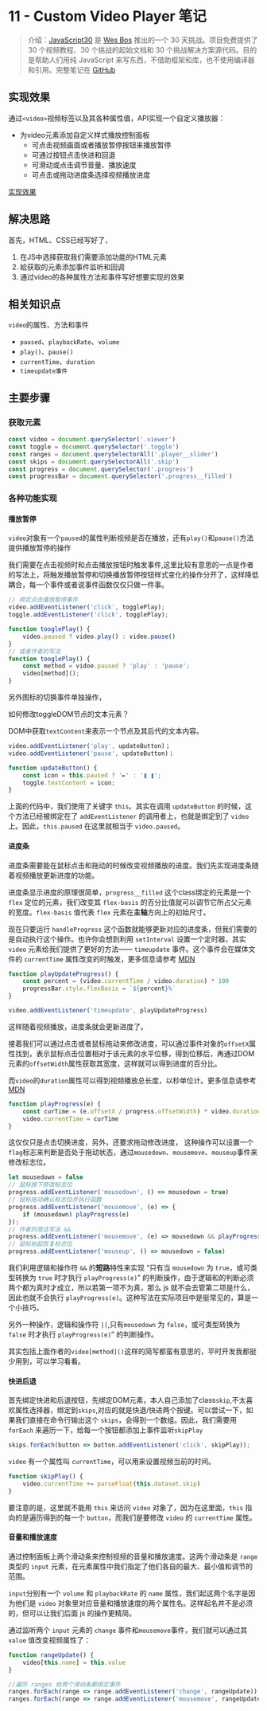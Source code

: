 # 11 - Custom Video Player 笔记

> 介绍：[JavaScript30](https://javascript30.com) 是 [Wes Bos](https://github.com/wesbos) 推出的一个 30 天挑战。项目免费提供了 30 个视频教程、30 个挑战的起始文档和 30 个挑战解决方案源代码。目的是帮助人们用纯 JavaScript 来写东西，不借助框架和库，也不使用编译器和引用。完整笔记在 [GitHub](https://github.com/jeffierw/JavaScript30)

## 实现效果

通过`<video>`视频标签以及其各种属性值，API实现一个自定义播放器：
* 为video元素添加自定义样式播放控制面板
    * 可点击视频画面或者播放暂停按钮来播放暂停
    * 可通过按钮点击快进和回退
    * 可滑动或点击调节音量、播放速度
    * 可点击或拖动进度条选择视频播放进度

[实现效果](https://jeffierw.github.io/JavaScript30/11%20-%20Custom%20Video%20Player/index-YepW.html)

## 解决思路

首先，HTML、CSS已经写好了，
1. 在JS中选择获取我们需要添加功能的HTML元素
2. 給获取的元素添加事件监听和回调
3. 通过video的各种属性方法和事件写好想要实现的效果

## 相关知识点

`video`的属性、方法和事件
* `paused`、`playbackRate`、`volume`
* `play()`、`pause()`
* `currentTime`、`duration`
* `timeupdate事件`

## 主要步骤

### 获取元素

```js
const video = document.querySelector('.viewer')
const toggle = document.querySelector('.toggle')
const ranges = document.querySelectorAll('.player__slider')
const skips = document.querySelectorAll('.skip')
const progress = document.querySelector('.progress')
const progressBar = document.querySelector('.progress__filled')
```

### 各种功能实现

#### 播放暂停

`video`对象有一个`paused`的属性判断视频是否在播放，还有`play()`和`pause()`方法提供播放暂停的操作

我们需要在点击视频时和点击播放按钮时触发事件,这里比较有意思的一点是作者的写法上，将触发播放暂停和切换播放暂停按钮样式变化的操作分开了，这样降低耦合，每一个事件或者说事件函数仅仅只做一件事。

```js
// 绑定点击播放暂停事件
video.addEventListener('click', togglePlay);
toggle.addEventListener('click', togglePlay);

function tooglePlay() {
    video.paused ? video.play() : video.pause()
}
// 或者作者的写法
function tooglePlay() {
    const method = vidoe.paused ? 'play' : 'pause';
    video[method]();
}
```

另外图标的切换事件单独操作，

如何修改toggleDOM节点的文本元素？

DOM中获取`textContent`来表示一个节点及其后代的文本内容。

```js
video.addEventListener('play', updateButton)；
video.addEventListener('pause', updateButton)；

function updateButton() {
    const icon = this.paused ? '►' : '❚ ❚';
    toggle.textContent = icon;
}
```

上面的代码中，我们使用了关键字 `this`。其实在调用 `updateButton` 的时候，这个方法已经被绑定在了 `addEventListener` 的调用者上，也就是绑定到了 `video` 上。因此，`this.paused` 在这里就相当于 `video.paused`。

#### 进度条

进度条需要能在鼠标点击和拖动的时候改变视频播放的进度。我们先实现进度条随着视频播放更新进度的功能。

进度条显示进度的原理很简单，`progress__filled` 这个class绑定的元素是一个 `flex` 定位的元素，我们改变其 `flex-basis` 的百分比值就可以调节它所占父元素的宽度。`flex-basis` 值代表 `flex` 元素在**主轴**方向上的初始尺寸。

现在只要运行 `handleProgress` 这个函数就能够更新对应的进度条，但我们需要的是自动执行这个操作。也许你会想到利用 `setInterval` 设置一个定时器，其实 `video` 元素给我们提供了更好的方法—— `timeupdate` 事件。这个事件会在媒体文件的 `currentTime` 属性改变的时触发，更多信息请参考 [MDN](https://developer.mozilla.org/zh-CN/docs/Web/Events/timeupdate)

```js
function playUpdateProgress() {
    const percent = (video.currentTime / video.duration) * 100
    progressBar.style.flexBasis = `${percent}%`
}

video.addEventListener('timeupdate', playUpdateProgress)
```

这样随着视频播放，进度条就会更新进度了。

接着我们可以通过点击或者鼠标拖动来修改进度，可以通过事件对象的`offsetX`属性找到，表示鼠标点击位置相对于该元素的水平位移，得到位移后，再通过DOM元素的`offsetWidth`属性获取其宽度，这样就可以得到进度的百分比。

而`video`的`duration`属性可以得到视频播放总长度，以秒单位计。更多信息请参考[MDN](https://developer.mozilla.org/zh-CN/docs/Web/API/HTMLMediaElement/duration)

```js
function playProgress(e) {
    const curTime = (e.offsetX / progress.offsetWidth) * video.duration
    video.currentTime = curTime
}
```

这仅仅只是点击切换进度，另外，还要求拖动修改进度，
这种操作可以设置一个`flag`标志来判断是否处于拖动状态，通过`mousedown`、`mousemove`、`mouseup`事件来修改标志位。

```js
let mousedown = false
// 鼠标按下修改标志位
progress.addEventListener('mousedown', () => mousedown = true)
// 鼠标拖动确认标志位并执行函数
progress.addEventListener('mousemove', (e) => {
    if (mousedown) playProgress(e)
});
// 作者的简洁写法 &&
progress.addEventListener('mousemove', (e) => mousedown && playProgress(e))
// 鼠标抬起恢复标志位
progress.addEventListener('mouseup', () => mousedown = false)
```

我们利用逻辑和操作符 `&&` 的**短路**特性来实现 “只有当 `mousedown` 为 `true`，或可类型转换为 `true` 时才执行 `playProgress(e)`” 的判断操作，由于逻辑和的判断必须两个都为真时才成立，所以若第一项不为真，那么 js 就不会去管第二项是什么，因此也就不会执行 `playProgress(e)`。这种写法在实际项目中是挺常见的，算是一个小技巧。

另外一种操作，逻辑和操作符 `||`,只有`mousedown` 为 `false`，或可类型转换为 `false` 时才执行 `playProgress(e)`” 的判断操作。 

其实包括上面作者的`video[method]()`这样的简写都蛮有意思的，平时开发我都挺少用到，可以学习看看。

#### 快进后退

首先绑定快进和后退按钮，先绑定DOM元素，本人自己添加了class`skip`,不太喜欢属性选择器，绑定到`skips`,对应的就是快退/快进两个按键。可以尝试一下，如果我们直接在命令行输出这个 `skips`，会得到一个数组。因此，我们需要用 `forEach` 来遍历一下，给每一个按钮都添加上事件监听`skipPlay`

```js
skips.forEach(button => button.addEventListener('click', skipPlay));
```

`video` 有一个属性叫 `currentTime`，可以用来设置视频当前的时间。

```js
function skipPlay() {
    video.currentTime += parseFloat(this.dataset.skip)
}
```

要注意的是，这里就不能用 `this` 来访问 `video` 对象了，因为在这里面，`this` 指向的是遍历得到的每一个 `button`，而我们是要修改 `video` 的 `currentTime` 属性。

#### 音量和播放速度

通过控制面板上两个滑动条来控制视频的音量和播放速度。这两个滑动条是 `range` 类型的 `input` 元素，在元素属性中我们指定了他们各自的最大、最小值和调节的范围。

`input`分别有一个 `volume` 和 `playbackRate` 的 `name` 属性，我们起这两个名字是因为他们是 `video` 对象里对应音量和播放速度的两个属性名。这样起名并不是必须的，但可以让我们后面 js 的操作更精简。

通过监听两个 `input` 元素的 `change` 事件和`mousemove`事件，我们就可以通过其 `value` 值改变视频属性了：

```js
function rangeUpdate() {
    video[this.name] = this.value
}

//遍历 ranges 给两个滑动条都绑定事件
ranges.forEach(range => range.addEventListener('change', rangeUpdate));
ranges.forEach(range => range.addEventListener('mousemove', rangeUpdate))
```




